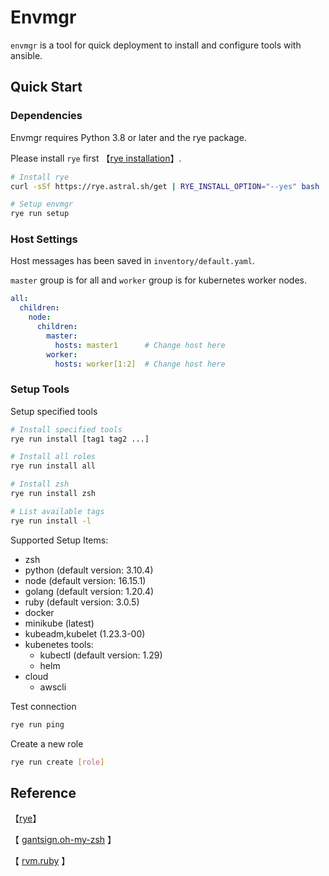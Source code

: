 # Envmgr

`envmgr` is a tool for quick deployment to install and configure tools with ansible.

## Quick Start

### Dependencies

Envmgr requires Python 3.8 or later and the rye package.

Please install `rye` first 【[rye installation](https://rye.astral.sh/guide/installation/)】.

```bash
# Install rye
curl -sSf https://rye.astral.sh/get | RYE_INSTALL_OPTION="--yes" bash

# Setup envmgr
rye run setup            
```

### Host Settings

Host messages has been saved in `inventory/default.yaml`.

`master` group is for all and `worker` group is for kubernetes worker nodes.

```yaml
all:
  children:
    node:
      children:
        master:
          hosts: master1      # Change host here
        worker:
          hosts: worker[1:2]  # Change host here
```

### Setup Tools

Setup specified tools

```bash
# Install specified tools
rye run install [tag1 tag2 ...] 

# Install all roles
rye run install all    

# Install zsh
rye run install zsh   

# List available tags
rye run install -l
```

Supported Setup Items:

- zsh
- python (default version: 3.10.4)
- node   (default version: 16.15.1)
- golang (default version: 1.20.4)
- ruby   (default version: 3.0.5)
- docker
- minikube (latest)
- kubeadm,kubelet (1.23.3-00)
- kubenetes tools:
  - kubectl (default version: 1.29)
  - helm
- cloud
  - awscli

Test connection

```bash
rye run ping
```

Create a new role

```bash
rye run create [role]
```

## Reference

【[rye](https://rye.astral.sh/guide)】

【 [gantsign.oh-my-zsh](https://github.com/gantsign/ansible-role-oh-my-zsh) 】

【 [rvm.ruby](https://github.com/rvm/rvm1-ansible) 】
